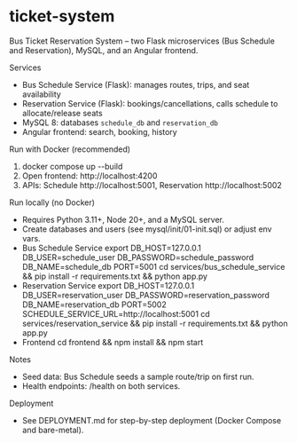 # ticket-system

Bus Ticket Reservation System – two Flask microservices (Bus Schedule and Reservation), MySQL, and an Angular frontend.

Services
- Bus Schedule Service (Flask): manages routes, trips, and seat availability
- Reservation Service (Flask): bookings/cancellations, calls schedule to allocate/release seats
- MySQL 8: databases `schedule_db` and `reservation_db`
- Angular frontend: search, booking, history

Run with Docker (recommended)
1. docker compose up --build
2. Open frontend: http://localhost:4200
3. APIs: Schedule http://localhost:5001, Reservation http://localhost:5002

Run locally (no Docker)
- Requires Python 3.11+, Node 20+, and a MySQL server.
- Create databases and users (see mysql/init/01-init.sql) or adjust env vars.
- Bus Schedule Service
  export DB_HOST=127.0.0.1 DB_USER=schedule_user DB_PASSWORD=schedule_password DB_NAME=schedule_db PORT=5001
  cd services/bus_schedule_service && pip install -r requirements.txt && python app.py
- Reservation Service
  export DB_HOST=127.0.0.1 DB_USER=reservation_user DB_PASSWORD=reservation_password DB_NAME=reservation_db PORT=5002 SCHEDULE_SERVICE_URL=http://localhost:5001
  cd services/reservation_service && pip install -r requirements.txt && python app.py
- Frontend
  cd frontend && npm install && npm start

Notes
- Seed data: Bus Schedule seeds a sample route/trip on first run.
- Health endpoints: /health on both services.

Deployment
- See DEPLOYMENT.md for step-by-step deployment (Docker Compose and bare-metal).
